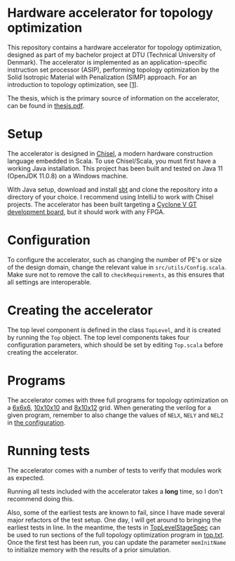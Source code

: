 # Hardware accelerator for topology optimization
This repository contains a hardware accelerator for topology optimization, designed as part of my bachelor project at DTU (Technical University of Denmark). 
The accelerator is implemented as an application-specific instruction set processor (ASIP), performing topology optimization by the Solid Isotropic Material with Penalization (SIMP) approach. 
For an introduction to topology optimization, see [[1](https://www.topopt.mek.dtu.dk/Apps-and-software/A-99-line-topology-optimization-code-written-in-MATLAB)]. 

The thesis, which is the primary source of information on the accelerator, can be found in [thesis.pdf](thesis.pdf).

# Setup
The accelerator is designed in [Chisel](https://github.com/chipsalliance/chisel3), a modern hardware construction language embedded in Scala. 
To use Chisel/Scala, you must first have a working Java installation. 
This project has been built and tested on Java 11 (OpenJDK 11.0.8) on a Windows machine.

With Java setup, download and install [sbt](https://www.scala-sbt.org/download.html) and clone the repository into a directory of your choice.
I recommend using IntelliJ to work with Chisel projects. 
The accelerator has been built targeting a [Cyclone V GT development board](https://www.terasic.com.tw/cgi-bin/page/archive.pl?Language=English&CategoryNo=167&No=843), but it should work with any FPGA.

# Configuration
To configure the accelerator, such as changing the number of PE's or size of the design domain, change the relevant value in `src/utils/Config.scala`. 
Make sure not to remove the call to `checkRequirements`, as this ensures that all settings are interoperable.

# Creating the accelerator
The top level component is defined in the class `TopLevel`, and it is created by running the `Top` object. 
The top level components takes four configuration parameters, which should be set by editing `Top.scala` before creating the accelerator.

# Programs
The accelerator comes with three full programs for topology optimization on a [6x6x6](src/resources/programs/top_6x6x6.txt), [10x10x10](src/resources/programs/top_10x10x10.txt) and [8x10x12](src/resources/programs/top_8x10x12.txt) grid. 
When generating the verilog for a given program, remember to also change the values of `NELX`, `NELY` and `NELZ` in [the configuration](src/utils/Config.scala).

# Running tests
The accelerator comes with a number of tests to verify that modules work as expected.

Running all tests included with the accelerator takes a **long** time, so I don't recommend doing this. 

Also, some of the earliest tests are known to fail, since I have made several major refactors of the test setup. 
One day, I will get around to bringing the earliest tests in line. 
In the meantime, the tests in [TopLevelStageSpec](src/test/scala/TopLevelStageSpec.scala) can be used to run sections of the full topology optimization program in [top.txt](src/resources/programs/top.txt). 
Once the first test has been run, you can update the parameter `memInitName` to initialize memory with the results of a prior simulation.



